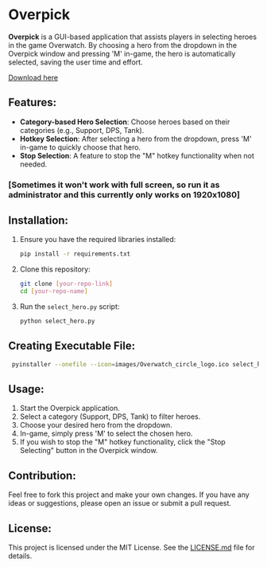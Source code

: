 # Overpick

**Overpick** is a GUI-based application that assists players in selecting heroes in the game Overwatch. By choosing a hero from the dropdown in the Overpick window and pressing 'M' in-game, the hero is automatically selected, saving the user time and effort.

[Download here](https://github.com/abdualblooshi/Overpick/releases/tag/v1.0.0)

## Features:

- **Category-based Hero Selection**: Choose heroes based on their categories (e.g., Support, DPS, Tank).
- **Hotkey Selection**: After selecting a hero from the dropdown, press 'M' in-game to quickly choose that hero.
- **Stop Selection**: A feature to stop the "M" hotkey functionality when not needed.

### [Sometimes it won't work with full screen, so run it as administrator and this currently only works on 1920x1080]

## Installation:

1. Ensure you have the required libraries installed:

   ```bash
   pip install -r requirements.txt
   ```

2. Clone this repository:

   ```bash
   git clone [your-repo-link]
   cd [your-repo-name]
   ```

3. Run the `select_hero.py` script:

   ```bash
   python select_hero.py
   ```

## Creating Executable File:

```bash
 pyinstaller --onefile --icon=images/Overwatch_circle_logo.ico select_hero.py
```

## Usage:

1. Start the Overpick application.
2. Select a category (Support, DPS, Tank) to filter heroes.
3. Choose your desired hero from the dropdown.
4. In-game, simply press 'M' to select the chosen hero.
5. If you wish to stop the "M" hotkey functionality, click the "Stop Selecting" button in the Overpick window.

## Contribution:

Feel free to fork this project and make your own changes. If you have any ideas or suggestions, please open an issue or submit a pull request.

## License:

This project is licensed under the MIT License. See the [LICENSE.md](LICENSE.md) file for details.
